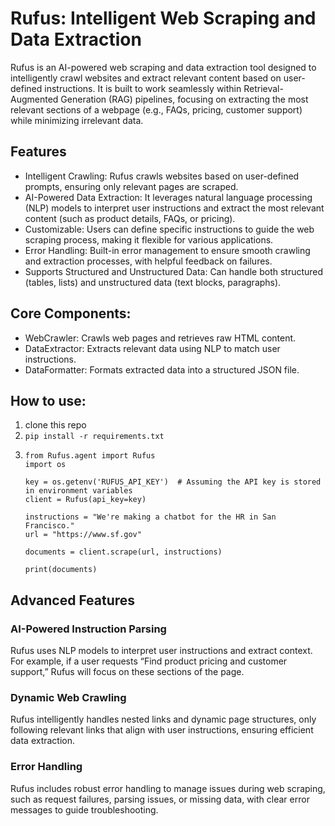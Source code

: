 # Rufus: Intelligent Web Scraping and Data Extraction

Rufus is an AI-powered web scraping and data extraction tool designed to intelligently crawl websites and extract relevant content based on user-defined instructions. It is built to work seamlessly within Retrieval-Augmented Generation (RAG) pipelines, focusing on extracting the most relevant sections of a webpage (e.g., FAQs, pricing, customer support) while minimizing irrelevant data.

## Features

- Intelligent Crawling: Rufus crawls websites based on user-defined prompts, ensuring only relevant pages are scraped.
- AI-Powered Data Extraction: It leverages natural language processing (NLP) models to interpret user instructions and extract the most relevant content (such as product details, FAQs, or pricing).
- Customizable: Users can define specific instructions to guide the web scraping process, making it flexible for various applications.
- Error Handling: Built-in error management to ensure smooth crawling and extraction processes, with helpful feedback on failures.
- Supports Structured and Unstructured Data: Can handle both structured (tables, lists) and unstructured data (text blocks, paragraphs).

## Core Components:
- WebCrawler: Crawls web pages and retrieves raw HTML content.
- DataExtractor: Extracts relevant data using NLP to match user instructions.
- DataFormatter: Formats extracted data into a structured JSON file.


## How to use:

1. clone this repo
2. ```pip install -r requirements.txt ```
3.  ```
    from Rufus.agent import Rufus
    import os
    
    key = os.getenv('RUFUS_API_KEY')  # Assuming the API key is stored in environment variables
    client = Rufus(api_key=key)

    instructions = "We're making a chatbot for the HR in San Francisco."
    url = "https://www.sf.gov"

    documents = client.scrape(url, instructions)

    print(documents)
    ```


## Advanced Features

### AI-Powered Instruction Parsing
Rufus uses NLP models to interpret user instructions and extract context. For example, if a user requests “Find product pricing and customer support,” Rufus will focus on these sections of the page.

### Dynamic Web Crawling
Rufus intelligently handles nested links and dynamic page structures, only following relevant links that align with user instructions, ensuring efficient data extraction.

### Error Handling
Rufus includes robust error handling to manage issues during web scraping, such as request failures, parsing issues, or missing data, with clear error messages to guide troubleshooting.

